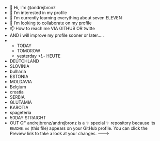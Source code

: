 - 👋 Hi, I’m @andrejbronz
- 👀 I’m interested in my profile 
- 🌱 I’m currently learning everything about seven ELEVEN
- 💞️ I’m looking to collaborate on my profile 
- 📫 How to reach me VIA GITHUB OR twitte
- AND i will improve my profile sooner or later.....
- -  TODAY
  - TOMOROW 
  - yesterday
<!.- HEUTE
- DEUTCHLAND
- SLOVINIA
- bulharia
- ESTONIA
- MOLDAVIA
- Belgium
- croatia
- SERBIA
- GLUTAMIA
- KAROTIA
- spageteria
- 50DAY STRAIGHT
- OUT OF 
andrejbronz/andrejbronz is a ✨ special ✨ repository because its `README.md` (this file) appears on your GitHub profile.
You can click the Preview link to take a look at your changes.
--->
